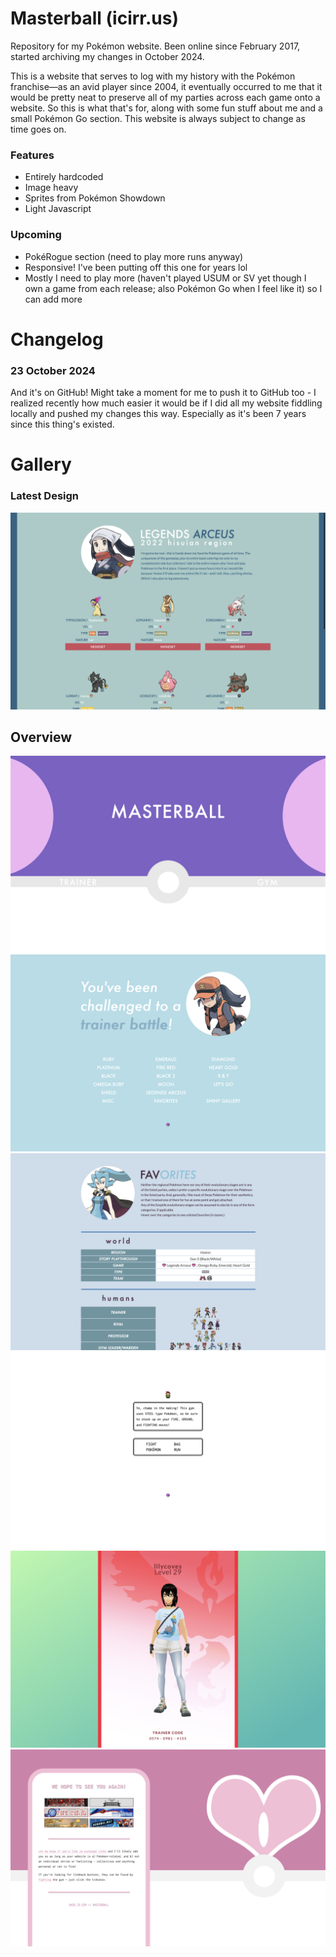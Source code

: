 # Masterball (icirr.us)

Repository for my Pok&eacute;mon website. Been online since February 2017, started archiving my changes in October 2024.

This is a website that serves to log with my history with the Pok&eacute;mon franchise&mdash;as an avid player since 2004, it eventually occurred to me that it would be pretty neat to preserve all of my parties across each game onto a website. So this is what that's for, along with some fun stuff about me and a small Pok&eacute;mon Go section. This website is always subject to change as time goes on.

### Features
- Entirely hardcoded
- Image heavy
- Sprites from Pok&eacute;mon Showdown
- Light Javascript

### Upcoming
- Pok&eacute;Rogue section (need to play more runs anyway)
- Responsive! I've been putting off this one for years lol
- Mostly I need to play more (haven't played USUM or SV yet though I own a game from each release; also Pok&eacute;mon Go when I feel like it) so I can add more

# Changelog

### 23 October 2024 
And it's on GitHub! Might take a moment for me to push it to GitHub too - I realized recently how much easier it would be if I did all my website fiddling locally and pushed my changes this way. Especially as it's been 7 years since this thing's existed.

# Gallery

### Latest Design
![Screenshot of latest design: currently a page for Pokemon Legends Arceus](screenshots/mblatest.png)

## Overview
![Screenshot of index page](screenshots/mbmain.png)
![Screenshot of a trainer page with the words 'You've been challenged to a trainer battle!' and Pokemon game names as clickable links](screenshots/mbtrainer.png)
![Screenshot of a page called 'Favorites' that shows off favorite regions, categories of trainers, types, Pokemon, and others](screenshots/mbfav.png)
![Screenshot of a page with a dialogue box like in a Pokemon gym, with a menu in the style of a Pokemon battle to go to other pages](screenshots/mbgym.png)
![Screenshot of a page that looks like the Pokemon Go app](screenshots/mbpokego.png)
![Screenshot of a pink webpage called 'We hope to see you again!' with links to other Pokemon related websites](screenshots/mbexit.png)


